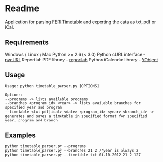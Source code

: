 Readme
=============

Application for parsing [FERI Timetable](http://www.feri.uni-mb.si/urniki/groups.asp) and exporting the data as txt, pdf or iCal. 


Requirements
-----------

Windows / Linux / Mac
Python >= 2.6 (< 3.0)
Python cURL interface - [pycURL](http://pycurl.sourceforge.net/)
Reportlab PDF library - [reportlab](http://www.reportlab.org/oss/rl-toolkit/download/)
Python iCalendar library - [VObject](http://vobject.skyhouseconsulting.com/)


Usage
-----

    Usage: python timetable_parser.py [OPTIONS]
    
    Options:
    --programs -> lists available programs
    --branches <program_id> <year> -> lists available branches for specified year and program
    --timetable <txt|pdf|ical> <date> <program_id> <year> <branch_id> -> generates and saves a timetable in specified format for specified year, program and branch

Examples
-------

    python timetable_parser.py --programs
    python timetable_parser.py --branches 21 2 //year is always 2
    python timetable_parser.py --timetable txt 03.10.2012 21 2 127

